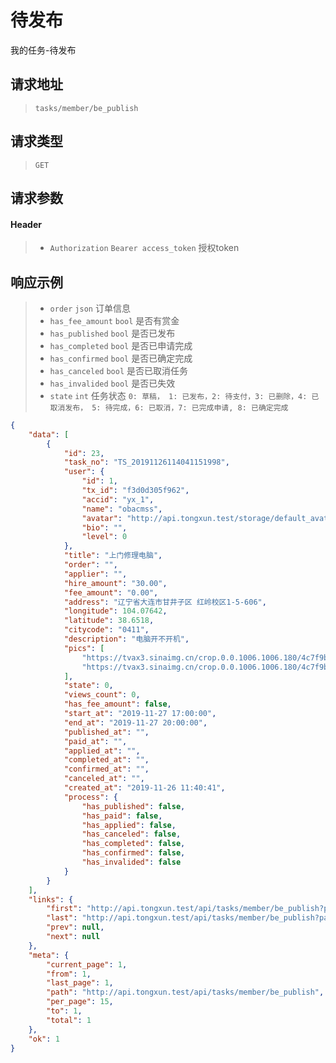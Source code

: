 # 待发布

我的任务-待发布

## 请求地址

> `tasks/member/be_publish`

## 请求类型

> `GET`

## 请求参数

#### Header

> - `Authorization` `Bearer access_token` 授权token

## 响应示例

> - `order` `json` 订单信息
> - `has_fee_amount` `bool` 是否有赏金
> - `has_published` `bool` 是否已发布
> - `has_completed` `bool` 是否已申请完成
> - `has_confirmed` `bool` 是否已确定完成
> - `has_canceled` `bool` 是否已取消任务
> - `has_invalided` `bool` 是否已失效
> - `state` `int` 任务状态 `0: 草稿， 1: 已发布，2: 待支付，3: 已删除，4: 已取消发布， 5: 待完成，6: 已取消，7: 已完成申请, 8: 已确定完成`

```json
{
    "data": [
        {
            "id": 23,
            "task_no": "TS_20191126114041151998",
            "user": {
                "id": 1,
                "tx_id": "f3d0d305f962",
                "accid": "yx_1",
                "name": "obacmss",
                "avatar": "http://api.tongxun.test/storage/default_avatars/pic_020.jpg",
                "bio": "",
                "level": 0
            },
            "title": "上门修理电脑",
            "order": "",
            "applier": "",
            "hire_amount": "30.00",
            "fee_amount": "0.00",
            "address": "辽宁省大连市甘井子区 红岭校区1-5-606",
            "longitude": 104.07642,
            "latitude": 38.6518,
            "citycode": "0411",
            "description": "电脑开不开机",
            "pics": [
                "https://tvax3.sinaimg.cn/crop.0.0.1006.1006.180/4c7f9b17ly8fwpigg780qj20ry0ryabc.jpg",
                "https://tvax3.sinaimg.cn/crop.0.0.1006.1006.180/4c7f9b17ly8fwpigg780qj20ry0ryabc.jpg"
            ],
            "state": 0,
            "views_count": 0,
            "has_fee_amount": false,
            "start_at": "2019-11-27 17:00:00",
            "end_at": "2019-11-27 20:00:00",
            "published_at": "",
            "paid_at": "",
            "applied_at": "",
            "completed_at": "",
            "confirmed_at": "",
            "canceled_at": "",
            "created_at": "2019-11-26 11:40:41",
            "process": {
                "has_published": false,
                "has_paid": false,
                "has_applied": false,
                "has_canceled": false,
                "has_completed": false,
                "has_confirmed": false,
                "has_invalided": false
            }
        }
    ],
    "links": {
        "first": "http://api.tongxun.test/api/tasks/member/be_publish?page=1",
        "last": "http://api.tongxun.test/api/tasks/member/be_publish?page=1",
        "prev": null,
        "next": null
    },
    "meta": {
        "current_page": 1,
        "from": 1,
        "last_page": 1,
        "path": "http://api.tongxun.test/api/tasks/member/be_publish",
        "per_page": 15,
        "to": 1,
        "total": 1
    },
    "ok": 1
}
```